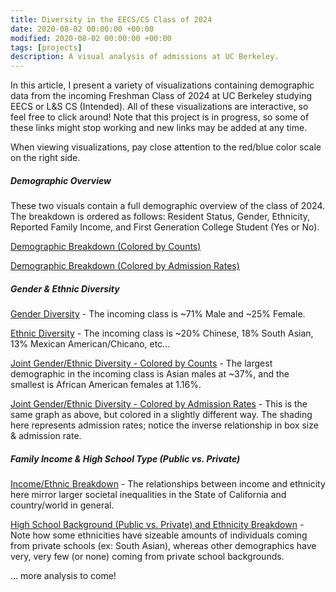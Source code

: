 ```yaml
---
title: Diversity in the EECS/CS Class of 2024
date: 2020-08-02 00:00:00 +00:00
modified: 2020-08-02 00:00:00 +00:00
tags: [projects]
description: A visual analysis of admissions at UC Berkeley.
---
```


In this article, I present a variety of visualizations containing demographic data from the incoming Freshman Class of 2024 at UC Berkeley studying EECS or L&S CS (Intended). All of these visualizations are interactive, so feel free to click around! Note that this project is in progress, so some of these links might stop working and new links may be added at any time.

When viewing visualizations, pay close attention to the red/blue color scale on the right side.

##### Demographic Overview

These two visuals contain a full demographic overview of the class of 2024. The breakdown is ordered as follows: Resident Status, Gender, Ethnicity, Reported Family Income, and First Generation College Student (Yes or No).

[Demographic Breakdown (Colored by Counts)](../../../assets/html/admissions/uc_berkeley_class_of_2024_eecs_l&s_cs__full_funnel__colored_by_application_counts_.html)

[Demographic Breakdown (Colored by Admission Rates)](../../../assets/html/admissions/uc_berkeley_class_of_2024_eecs_cs__full_funnel__colored_by_admission_rates_.html)

##### Gender & Ethnic Diversity

[Gender Diversity](../../../assets/html/admissions/uc_berkeley_class_of_2024__eecs_cs_gender_diversity.html) - The incoming class is ~71% Male and ~25% Female.

[Ethnic Diversity](../../../assets/html/admissions/uc_berkeley_class_of_2024__eecs_cs_ethnic_diversity.html) - The incoming class is ~20% Chinese, 18% South Asian, 13% Mexican American/Chicano, etc...

[Joint Gender/Ethnic Diversity - Colored by Counts](../../../assets/html/admissions/uc_berkeley_class_of_2024__eecs_cs_ethnic_gender_diversity.html) - The largest demographic in the incoming class is Asian males at ~37%, and the smallest is African American females at 1.16%.

[Joint Gender/Ethnic Diversity - Colored by Admission Rates](../../../assets/html/admissions/uc_berkeley_class_of_2024__eecs_cs_ethnic_gender_diversity_-_admission_rates.html) - This is the same graph as above, but colored in a slightly different way. The shading here represents admission rates; notice the inverse relationship in box size & admission rate. 

##### Family Income & High School Type (Public vs. Private)

[Income/Ethnic Breakdown](../../../assets/html/admissions/uc_berkeley_class_of_2024__eecs_cs_income_ethnic_breakdown.html) - The relationships between income and ethnicity here mirror larger societal inequalities in the State of California and country/world in general. 

[High School Background (Public vs. Private) and Ethnicity Breakdown](../../../assets/html/admissions/uc_berkeley_class_of_2024_eecs_cs__ethnic_high_school_type_breakdown.html) - Note how some ethnicities have sizeable amounts of individuals coming from private schools (ex: South Asian), whereas other demographics have very, very few (or none) coming from private school backgrounds.




... more analysis to come!